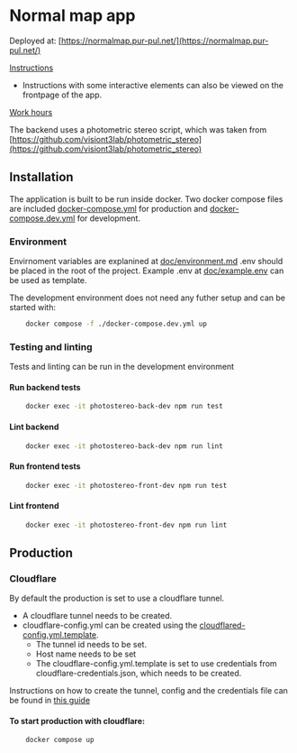 # Normal map app

Deployed at: [https://normalmap.pur-pul.net/](https://normalmap.pur-pul.net/)

[Instructions](doc/instructions.md)
- Instructions with some interactive elements can also be viewed on the frontpage of the app.

[Work hours](doc/hours.md)

The backend uses a photometric stereo script, which was taken from [https://github.com/visiont3lab/photometric_stereo](https://github.com/visiont3lab/photometric_stereo)

## Installation
The application is built to be run inside docker. Two docker compose files are included [docker-compose.yml](docker-compose.yml) for production and [docker-compose.dev.yml](docker-compose.yml) for development. 

### Environment
Envirnoment variables are explanined at [doc/environment.md](doc/environment.md)
.env should be placed in the root of the project. Example .env at [doc/example.env](doc/example.env) can be used as template.

The development environment does not need any futher setup and can be started with:

```bash
    docker compose -f ./docker-compose.dev.yml up
```
### Testing and linting
Tests and linting can be run in the development environment
#### Run backend tests
```bash
    docker exec -it photostereo-back-dev npm run test
```
#### Lint backend
```bash
    docker exec -it photostereo-back-dev npm run lint
```
#### Run frontend tests
```bash
    docker exec -it photostereo-front-dev npm run test
```
#### Lint frontend
```bash
    docker exec -it photostereo-front-dev npm run lint
```

## Production

### Cloudflare
By default the production is set to use a cloudflare tunnel. 
- A cloudflare tunnel needs to be created.
- cloudflare-config.yml can be created using the [cloudflared-config.yml.template](cloudflared-config.yml.template). 
    - The tunnel id needs to be set.
    - Host name needs to be set
    - The cloudflare-config.yml.template is set to use credentials from cloudflare-credentials.json, which needs to be created.

Instructions on how to create the tunnel, config and the credentials file can be found in [this guide](https://www.sambobb.com/posts/cloudflared-in-docker-compose/)

#### To start production with cloudflare:
```bash
    docker compose up 
```
